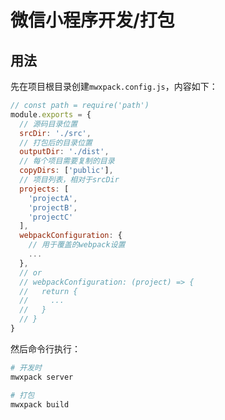 # 微信小程序开发/打包

## 用法
先在项目根目录创建`mwxpack.config.js`，内容如下：

```js
// const path = require('path')
module.exports = {
  // 源码目录位置
  srcDir: './src',
  // 打包后的目录位置
  outputDir: './dist',
  // 每个项目需要复制的目录
  copyDirs: ['public'],
  // 项目列表，相对于srcDir
  projects: [
    'projectA',
    'projectB',
    'projectC'
  ],
  webpackConfiguration: {
    // 用于覆盖的webpack设置
    ...
  },
  // or
  // webpackConfiguration: (project) => {
  //   return {
  //     ...
  //   }
  // }
}
```

然后命令行执行：

```bash
# 开发时
mwxpack server

# 打包
mwxpack build
```
